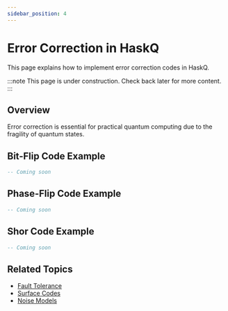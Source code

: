 ```yaml
---
sidebar_position: 4
---
```


# Error Correction in HaskQ

This page explains how to implement error correction codes in HaskQ.

:::note
This page is under construction. Check back later for more content.
:::

## Overview

Error correction is essential for practical quantum computing due to the fragility of quantum states.

## Bit-Flip Code Example

```haskell
-- Coming soon
```

## Phase-Flip Code Example

```haskell
-- Coming soon
```

## Shor Code Example

```haskell
-- Coming soon
```

## Related Topics

- [Fault Tolerance](./fault-tolerance.md)
- [Surface Codes](./surface-codes.md)
- [Noise Models](./noise-models.md) 